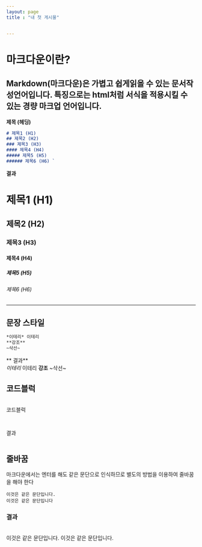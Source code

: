 ```yaml
---
layout: page
title : "내 첫 게시물"


---
```

# 마크다운이란?

## Markdown(마크다운)은 가볍고 쉽게읽을 수 있는 문서작성언어입니다. 특징으로는 html처럼 서식을 적용시킬 수 있는 경량 마크업 언어입니다.

**제목 (헤딩)**
```md
# 제목1 (H1)
## 제목2 (H2)
### 제목3 (H3)
#### 제목4 (H4)
##### 제목5 (H5)
###### 제목6 (H6) `
```
**결과**
# 제목1 (H1)
## 제목2 (H2)
### 제목3 (H3)
#### 제목4 (H4)
##### 제목5 (H5)
###### 제목6 (H6)



---
## **문장 스타일**
```md
*이테리* 이테리
**강조**
~삭선~
```
** 결과** <br>
*이테리* 이테리
**강조**
~삭선~

## **코드블럭**

```
```
코드블럭

```


```

결과

```

```

## 줄바꿈

마크다운에서는 엔터를 해도 같은 문단으로 인식하므로 별도의 방법을 이용하여 줄바꿈을 해야 한다

```
이것은 같은 문단입니다.
이것은 같은 문단입니다

```
### 결과
<br>
이것은 같은 문단입니다. 이것은 같은 문단입니다.









